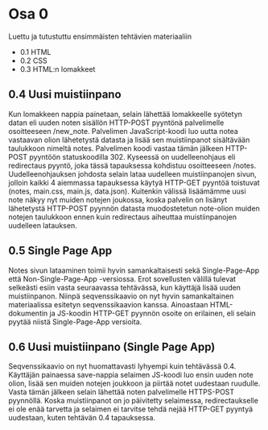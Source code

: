 # Osa 0

Luettu ja tutustuttu ensimmäisten tehtävien materiaaliin
* 0.1 HTML
* 0.2 CSS
* 0.3 HTML:n lomakkeet


## 0.4 Uusi muistiinpano

Kun lomakkeen nappia painetaan, selain lähettää lomakkeelle syötetyn datan eli uuden noten sisällön HTTP-POST pyyntönä palvelimelle osoitteeseen /new_note. Palvelimen JavaScript-koodi luo uutta notea vastaavan olion lähetetystä datasta ja lisää sen muistiinpanot sisältävään taulukkoon nimeltä notes. Palvelimen koodi vastaa tämän jälkeen HTTP-POST pyyntöön statuskoodilla 302. Kyseessä on uudelleenohjaus eli redirectaus pyyntö, joka tässä tapauksessa kohdistuu osoitteeseen /notes. Uudelleenohjauksen johdosta selain lataa uudelleen muistiinpanojen sivun, jolloin kaikki 4 aiemmassa tapauksessa käytyä HTTP-GET pyyntöä toistuvat (notes, main.css, main.js, data.json). Kuitenkin välissä lisäämämme uusi note näkyy nyt muiden notejen joukossa, koska palvelin on lisänyt lähetetystä HTTP-POST pyynnön datasta muodostetetun note-olion muiden notejen taulukkoon ennen kuin redirectaus aiheuttaa muistiinpanojen uudelleen latauksen.

## 0.5 Single Page App

Notes sivun lataaminen toimii hyvin samankaltaisesti sekä Single-Page-App että Non-Single-Page-App -versiossa. Erot sovellusten välillä tulevat selkeästi esiin vasta seuraavassa tehtävässä, kun käyttäjä lisää uuden muistiinpanon. Niinpä seqvenssikaavio on nyt hyvin samankaltainen materiaalissa esitetyn seqvenssikaavion kanssa. Ainoastaan HTML-dokumentin ja JS-koodin HTTP-GET pyynnön osoite on erilainen, eli selain pyytää niistä Single-Page-App versioita.

## 0.6 Uusi muistiinpano (Single Page App)

Seqvenssikaavio on nyt huomattavasti lyhyempi kuin tehtävässä 0.4. Käyttäjän painaessa save-nappia selaimen JS-koodi luo ensin uuden note olion, lisää sen muiden notejen joukkoon ja piirtää notet uudestaan ruudulle. Vasta tämän jälkeen selain lähettää noten palvelimelle HTTPS-POST pyynnöllä. Koska muistiinpanot on jo päivitetty selaimessa, redirectaukselle ei ole enää tarvetta ja selaimen ei tarvitse tehdä nejää HTTP-GET pyyntyä uudestaan, kuten tehtävän 0.4 tapauksessa.
